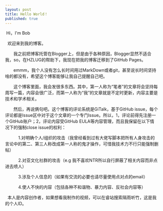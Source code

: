```yaml
---  
layout: post  
title: Hello World！  
published: true  
---  
```


 &nbsp;Hi，I'm Bob 

 &nbsp;&nbsp;欢迎来到我的博客。  

 &nbsp; &nbsp; &nbsp; &nbsp;我之前把博客托管在Blogger上，但是由于各种原因，Blogger显然不适合我，so，在HZLUG的帮助下，我现在把我的博客迁移到了GitHub Pages。  

  &nbsp; &nbsp; &nbsp; &nbsp;emmm，我个人没有怎么长时间用过MarkDown或者git，甚至说长时间坚持啥的都没有，希望这个博客能够让我自己提醒自己吧。  

  &nbsp; &nbsp; &nbsp; &nbsp;这个博客里面，我会发很多东西。其中，第一人称为“笔者”的文章将会坚持每周写一篇，内容会很广泛，而第一人称为“我”的文章就是不定时更新，内容主要是技术和学术相关。  

 &nbsp; &nbsp; &nbsp; &nbsp;然后，再说俩句吧。这个博客的评论系统是GiTalk，基于GitHub issue，每个评论都是Issue区中对于这个文章的一个专门Issue。所以，1，评论前得先注册一个GitHub账户；2，评论内容受GitHub EULA等内容管理，而且我保留在以下情况下的强制close issue的权利：  

 &nbsp;&nbsp;&nbsp;&nbsp;&nbsp;&nbsp;&nbsp;&nbsp;&nbsp;&nbsp;&nbsp;1.对明确个人/组织的攻击（我曾经看到过有大佬写脚本把所有人身攻击的言论中的第二、第三人称改成第一人称的鬼才操作，可惜我技术力不行只能强制删帖）  

 &nbsp;&nbsp;&nbsp;&nbsp;&nbsp;&nbsp;&nbsp;&nbsp;&nbsp;&nbsp;&nbsp;2.对亚文化社群的攻击（e.g 我不喜欢NTR所以自行屏蔽了相关内容而非点进去喷人）  

 &nbsp;&nbsp;&nbsp;&nbsp;&nbsp;&nbsp;&nbsp;&nbsp;&nbsp;&nbsp;&nbsp;3.涉及个人信息的（如果有交流的必要也请尽量使用点对点的email）  

 &nbsp;&nbsp;&nbsp;&nbsp;&nbsp;&nbsp;&nbsp;&nbsp;&nbsp;&nbsp;&nbsp;4.使人不快的内容（包括各种不和谐物、暴力内容、反社会内容等）  

 &nbsp;&nbsp;本人是内容创作者，如果想看我制作的视频，可以在睿站搜索隔雨听竹，这是我的个人ID。  
